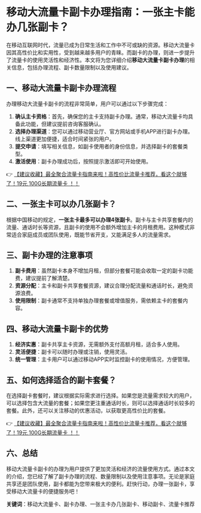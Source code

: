 # 移动大流量卡副卡办理指南：一张主卡能办几张副卡？

在移动互联网时代，流量已成为日常生活和工作中不可或缺的资源。移动大流量卡因其高性价比和实用性，受到越来越多用户的青睐。而副卡的办理，则进一步提升了流量卡的使用灵活性和经济性。本文将为您详细介绍**移动大流量卡副卡办理**的相关信息，包括办理流程、副卡数量限制以及使用建议。

## 一、移动大流量卡副卡办理流程

办理移动大流量卡副卡的流程非常简单，用户可以通过以下步骤完成：

1. **确认主卡资格**：首先，确保您的主卡支持副卡办理。通常，移动大流量卡均具备此功能，但建议提前咨询客服确认。
2. **选择办理渠道**：您可以通过移动营业厅、官方网站或手机APP进行副卡办理。线上渠道更加便捷，适合时间紧张的用户。
3. **提交申请**：填写相关信息，如副卡使用者的身份信息，并选择副卡的套餐类型。
4. **激活使用**：副卡办理成功后，按照提示激活即可开始使用。

👉 [【建议收藏】最全聚合流量卡指南来啦！高性价比流量卡推荐，看这个就够了！19元 100G长期流量卡 ！！](https://bit.ly/Liuliangka)

## 二、一张主卡可以办几张副卡？

根据中国移动的规定，**一张主卡最多可以办理4张副卡**。副卡与主卡共享套餐内的流量、通话时长等资源，且副卡的使用不会额外增加主卡的月租费用。这种模式非常适合家庭成员或团队使用，既能节省开支，又能满足多人的流量需求。

## 三、副卡办理的注意事项

1. **副卡费用**：虽然副卡本身不增加月租，但部分套餐可能会收取一定的副卡功能费，建议提前了解清楚。
2. **资源分配**：主卡和副卡共享套餐资源，建议合理分配流量和通话时长，避免资源浪费。
3. **使用限制**：副卡通常不支持单独办理套餐或增值服务，需依赖主卡的套餐内容。

## 四、移动大流量卡副卡的优势

1. **经济实惠**：副卡共享主卡资源，无需额外支付高额月租，适合多人使用。
2. **灵活便捷**：副卡可以随时办理或注销，使用灵活。
3. **统一管理**：主卡用户可以通过移动APP实时监控副卡的使用情况，方便管理。

## 五、如何选择适合的副卡套餐？

在选择副卡套餐时，建议根据实际需求进行选择。如果您是流量需求较大的用户，可以选择包含大流量的套餐；如果您更注重通话时长，则可以选择通话时长较多的套餐。此外，还可以关注移动的优惠活动，以获取更高性价比的套餐。

👉 [【建议收藏】最全聚合流量卡指南来啦！高性价比流量卡推荐，看这个就够了！19元 100G长期流量卡 ！！](https://bit.ly/Liuliangka)

## 六、总结

移动大流量卡副卡的办理为用户提供了更加灵活和经济的流量使用方式。通过本文的介绍，您已经了解了副卡办理的流程、数量限制以及使用注意事项。无论是家庭共享还是团队使用，副卡都能为您带来极大的便利。赶快行动，办理一张副卡，享受移动大流量卡的便捷服务吧！

**关键词**：移动大流量卡、副卡办理、一张主卡办几张副卡、移动副卡、流量卡推荐